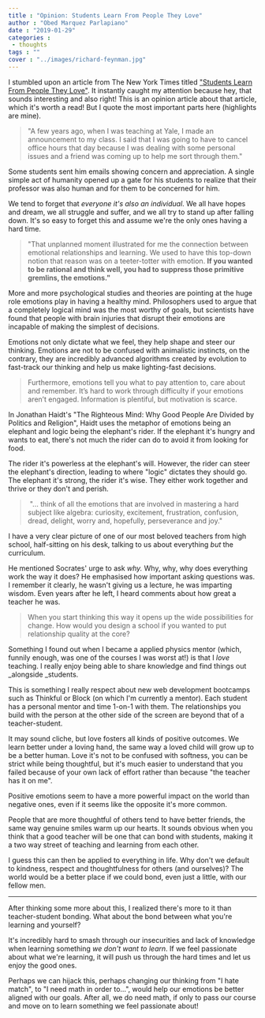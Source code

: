 ```yaml
---
title : "Opinion: Students Learn From People They Love"
author : "Obed Marquez Parlapiano"
date : "2019-01-29"
categories : 
 - thoughts
tags : ""
cover : "../images/richard-feynman.jpg"
---
```


I stumbled upon an article from The New York Times titled ["Students Learn From People They Love"](https://www.nytimes.com/2019/01/17/opinion/learning-emotion-education.html). It instantly caught my attention because hey, that sounds interesting and also right! This is an opinion article about that article, which it's worth a read! But I quote the most important parts here (highlights are mine).

> "A few years ago, when I was teaching at Yale, I made an announcement to my class. I said that I was going to have to cancel office hours that day because I was dealing with some personal issues and a friend was coming up to help me sort through them."
> 
>   

Some students sent him emails showing concern and appreciation. A single simple act of humanity opened up a gate for his students to realize that their professor was also human and for them to be concerned for him.

We tend to forget that _everyone it's also an individual_. We all have hopes and dream, we all struggle and suffer, and we all try to stand up after falling down. It's so easy to forget this and assume we're the only ones having a hard time.

> "That unplanned moment illustrated for me the connection between emotional relationships and learning. We used to have this top-down notion that reason was on a teeter-totter with emotion. **If you wanted to be rational and think well, you had to suppress those primitive gremlins, the emotions."**

More and more psychological studies and theories are pointing at the huge role emotions play in having a healthy mind. Philosophers used to argue that a completely logical mind was the most worthy of goals, but scientists have found that people with brain injuries that disrupt their emotions are incapable of making the simplest of decisions.

Emotions not only dictate what we feel, they help shape and steer our thinking. Emotions are not to be confused with animalistic instincts, on the contrary, they are incredibly advanced algorithms created by evolution to fast-track our thinking and help us make lighting-fast decisions.

> Furthermore, emotions tell you what to pay attention to, care about and remember. It’s hard to work through difficulty if your emotions aren’t engaged. Information is plentiful, but motivation is scarce.

In Jonathan Haidt's "The Righteous Mind: Why Good People Are Divided by Politics and Religion", Haidt uses the metaphor of emotions being an elephant and logic being the elephant's rider. If the elephant it's hungry and wants to eat, there's not much the rider can do to avoid it from looking for food.

The rider it's powerless at the elephant's will. However, the rider can steer the elephant's direction, leading to where "logic" dictates they should go. The elephant it's strong, the rider it's wise. They either work together and thrive or they don't and perish.

>  "... think of all the emotions that are involved in mastering a hard subject like algebra: curiosity, excitement, frustration, confusion, dread, delight, worry and, hopefully, perseverance and joy."

I have a very clear picture of one of our most beloved teachers from high school, half-sitting on his desk, talking to us about everything _but_ the curriculum.

He mentioned Socrates' urge to ask _why._ Why, why, why does everything work the way it does? He emphasised how important asking questions was. I remember it clearly, he wasn't giving us a lecture, he was imparting wisdom. Even years after he left, I heard comments about how great a teacher he was.

> When you start thinking this way it opens up the wide possibilities for change. How would you design a school if you wanted to put relationship quality at the core?

Something I found out when I became a applied physics mentor (which, funnily enough, was one of the courses I was worst at!) is that I _love_ teaching. I really enjoy being able to share knowledge and find things out _alongside _students.

This is something I really respect about new web development bootcamps such as Thinkful or Block (on which I'm currently a mentor). Each student has a personal mentor and time 1-on-1 with them. The relationships you build with the person at the other side of the screen are beyond that of a teacher-student.

It may sound cliche, but love fosters all kinds of positive outcomes. We learn better under a loving hand, the same way a loved child will grow up to be a better human. Love it's not to be confused with softness, you can be strict while being thoughtful, but it's much easier to understand that you failed because of your own lack of effort rather than because "the teacher has it on me".

Positive emotions seem to have a more powerful impact on the world than negative ones, even if it seems like the opposite it's more common.

People that are more thoughtful of others tend to have better friends, the same way genuine smiles warm up our hearts. It sounds obvious when you think that a good teacher will be one that can bond with students, making it a two way street of teaching and learning from each other.

I guess this can then be applied to everything in life. Why don't we default to kindness, respect and thoughtfulness for others (and ourselves)? The world would be a better place if we could bond, even just a little, with our fellow men.

* * *

After thinking some more about this, I realized there's more to it than teacher-student bonding. What about the bond between what you're learning and yourself?

It's incredibly hard to smash through our insecurities and lack of knowledge when learning something _we don't want to learn_. If we feel passionate about what we're learning, it will push us through the hard times and let us enjoy the good ones.

Perhaps we can hijack this, perhaps changing our thinking from "I hate match", to "I need math in order to...", would help our emotions be better aligned with our goals. After all, we do need math, if only to pass our course and move on to learn something we feel passionate about!
